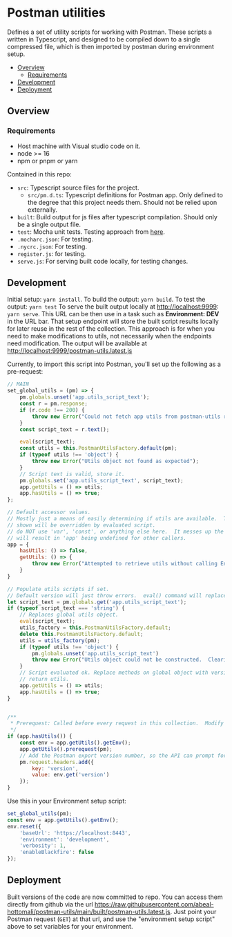 # Postman utilities

Defines a set of utility scripts for working with Postman.  These scripts a written in Typescript, and designed to be compiled down to a single compressed file, which is then imported by postman during environment setup.

- [Overview](#overview)
  - [Requirements](#requirements)
- [Development](#development)
- [Deployment](#deployment)
  
## Overview

### Requirements
- Host machine with Visual studio code on it.
- node >= 16
- npm or pnpm or yarn

Contained in this repo:
- `src`: Typescript source files for the project.
  - `src/pm.d.ts`: Typescript definitions for Postman app.  Only defined to the degree that this project needs them.  Should not be relied upon externally.
- `built`: Build output for js files after typescript compilation.  Should only be a single output file.
- `test`: Mocha unit tests.  Testing approach from [here](https://medium.com/swlh/how-to-setting-up-unit-tests-with-typescript-871c0f4f1609).
- `.mocharc.json`: For testing.
- `.nycrc.json`: For testing.
- `register.js`: for testing.
- `serve.js`: For serving built code locally, for testing changes.


## Development

Initial setup: `yarn install`.
To build the output: `yarn build`.
To test the output: `yarn test`
To serve the built output locally at <http://localhost:9999>: `yarn serve`.  This URL can be then use in a task such as **Environment: DEV** in the URL bar.  That setup endpoint will store the built script results locally for later reuse in the rest of the collection.  This approach is for when you 
need to make modifications to utils, not necessarily when the endpoints need modification.  The output will be available at <http://localhost:9999/postman-utils.latest.js>

Currently, to import this script into Postman, you'll set up the following as a pre-request:
```js
// MAIN
set_global_utils = (pm) => {
    pm.globals.unset('app.utils_script_text');
    const r = pm.response;
    if (r.code !== 200) {
        throw new Error("Could not fetch app utils from postman-utils repo: " + r.code);
    }
    const script_text = r.text();

    eval(script_text);
    const utils = this.PostmanUtilsFactory.default(pm);
    if (typeof utils !== 'object') {
        throw new Error("Utils object not found as expected");
    }
    // Script text is valid, store it.
    pm.globals.set('app.utils_script_text', script_text);
    app.getUtils = () => utils;
    app.hasUtils = () => true;
};

// Default accessor values.
// Mostly just a means of easily determining if utils are available.  The methods
// shown will be overridden by evaluated script.
// do NOT use 'var', 'const', or anything else here.  It messes up the scope, and
// will result in 'app' being undefined for other callers.
app = {
    hasUtils: () => false,
    getUtils: () => {
        throw new Error("Attempted to retrieve utils without calling Environment: endpoint first.  More info: https://github.com/abeal-hottomali/postman-utils");
    }
}

// Populate utils scripts if set.
// Default version will just throw errors.  eval() command will replace this.
let script_text = pm.globals.get('app.utils_script_text');
if (typeof script_text === 'string') {
    // Replaces global utils object.
    eval(script_text);
    utils_factory = this.PostmanUtilsFactory.default;
    delete this.PostmanUtilsFactory.default;
    utils = utils_factory(pm);
    if (typeof utils !== 'object') {
        pm.globals.unset('app.utils_script_text')
        throw new Error("Utils object could not be constructed.  Clearing utils script text.");
    }
    // Script evaluated ok. Replace methods on global object with versions that 
    // return utils.
    app.getUtils = () => utils;
    app.hasUtils = () => true;
}


/**
 * Prerequest: Called before every request in this collection.  Modify as needed.
 */
if (app.hasUtils()) {
    const env = app.getUtils().getEnv();
    app.getUtils().prerequest(pm);
    // Add the Postman export version number, so the API can prompt for an upgrade.
    pm.request.headers.add({
        key: 'version',
        value: env.get('version')
    });
}
```
Use this in your Environment setup script:
```js
set_global_utils(pm);
const env = app.getUtils().getEnv();
env.reset({
    'baseUrl': 'https://localhost:8443',
    'environment': 'development',
    'verbosity': 1,
    'enableBlackfire': false
});
```

## Deployment

Built versions of the code are now committed to repo.  You can access them directly from github via the url <https://raw.githubusercontent.com/abeal-hottomali/postman-utils/main/built/postman-utils.latest.js>.  Just point your Postman request (`GET`) at that url, and use the "environment setup script" above to set variables for your environment.
